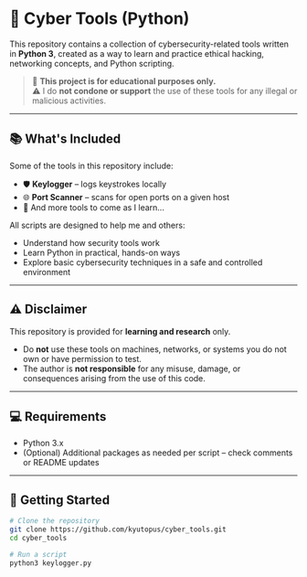 # 🔧 Cyber Tools (Python)

This repository contains a collection of cybersecurity-related tools written in **Python 3**, created as a way to learn and practice ethical hacking, networking concepts, and Python scripting.

> 🚧 **This project is for educational purposes only.**  
> ⚠️ I do **not condone or support** the use of these tools for any illegal or malicious activities.

---

## 📚 What's Included

Some of the tools in this repository include:

- 🛡️ **Keylogger** – logs keystrokes locally
- 🌐 **Port Scanner** – scans for open ports on a given host
- 🧪 And more tools to come as I learn...

All scripts are designed to help me and others:
- Understand how security tools work
- Learn Python in practical, hands-on ways
- Explore basic cybersecurity techniques in a safe and controlled environment

---

## ⚠️ Disclaimer

This repository is provided for **learning and research** only.

- Do **not** use these tools on machines, networks, or systems you do not own or have permission to test.
- The author is **not responsible** for any misuse, damage, or consequences arising from the use of this code.

---

## 💻 Requirements

- Python 3.x
- (Optional) Additional packages as needed per script – check comments or README updates

---

## 🚀 Getting Started

```bash
# Clone the repository
git clone https://github.com/kyutopus/cyber_tools.git
cd cyber_tools

# Run a script
python3 keylogger.py
